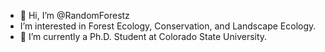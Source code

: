 - 👋 Hi, I’m @RandomForestz
-  I’m interested in Forest Ecology, Conservation, and Landscape Ecology.
- 🌱 I’m currently a Ph.D. Student at Colorado State University.


<!---
RandomForestz/RandomForestz is a ✨ special ✨ repository because its `README.md` (this file) appears on your GitHub profile.
You can click the Preview link to take a look at your changes.
--->
